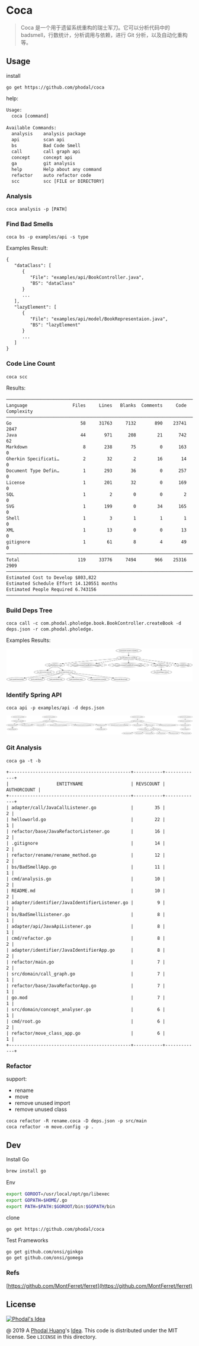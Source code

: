 # Coca

> Coca 是一个用于遗留系统重构的瑞士军刀。它可以分析代码中的 badsmell，行数统计，分析调用与依赖，进行 Git 分析，以及自动化重构等。

## Usage

install 

```
go get https://github.com/phodal/coca
```

help:

```
Usage:
  coca [command]

Available Commands:
  analysis    analysis package
  api         scan api
  bs          Bad Code Smell
  call        call graph api
  concept     concept api
  ga          git analysis
  help        Help about any command
  refactor    auto refactor code
  scc         scc [FILE or DIRECTORY]

```

### Analysis

```
coca analysis -p [PATH]
```

### Find Bad Smells

```
coca bs -p examples/api -s type
```

Examples Result:

```
{
   "dataClass": [
      {
         "File": "examples/api/BookController.java",
         "BS": "dataClass"
      }
      ...
   ],
   "lazyElement": [
      {
         "File": "examples/api/model/BookRepresentaion.java",
         "BS": "lazyElement"
      }
      ...
   ]
}
```

### Code Line Count

```
coca scc
```

Results:

```
───────────────────────────────────────────────────────────────────────────────
Language                 Files     Lines   Blanks  Comments     Code Complexity
───────────────────────────────────────────────────────────────────────────────
Go                          58     31763     7132       890    23741       2847
Java                        44       971      208        21      742         62
Markdown                     8       238       75         0      163          0
Gherkin Specificati…         2        32        2        16       14          0
Document Type Defin…         1       293       36         0      257          0
License                      1       201       32         0      169          0
SQL                          1         2        0         0        2          0
SVG                          1       199        0        34      165          0
Shell                        1         3        1         1        1          0
XML                          1        13        0         0       13          0
gitignore                    1        61        8         4       49          0
───────────────────────────────────────────────────────────────────────────────
Total                      119     33776     7494       966    25316       2909
───────────────────────────────────────────────────────────────────────────────
Estimated Cost to Develop $803,822
Estimated Schedule Effort 14.120551 months
Estimated People Required 6.743156
───────────────────────────────────────────────────────────────────────────────s
```

### Build Deps Tree

```
coca call -c com.phodal.pholedge.book.BookController.createBook -d deps.json -r com.phodal.pholedge.
```

Examples Results:

![Call Demo](docs/sample/call_demo.svg)

### Identify Spring API

```
coca api -p examples/api -d deps.json
```

![API Demo](docs/sample/api.svg)

### Git Analysis

```
coca ga -t -b 
```

```
+----------------------------------------------+-----------+-------------+
|                  ENTITYNAME                  | REVSCOUNT | AUTHORCOUNT |
+----------------------------------------------+-----------+-------------+
| adapter/call/JavaCallListener.go             |        35 |           2 |
| helloworld.go                                |        22 |           1 |
| refactor/base/JavaRefactorListener.go        |        16 |           2 |
| .gitignore                                   |        14 |           2 |
| refactor/rename/rename_method.go             |        12 |           2 |
| bs/BadSmellApp.go                            |        11 |           1 |
| cmd/analysis.go                              |        10 |           2 |
| README.md                                    |        10 |           2 |
| adapter/identifier/JavaIdentifierListener.go |         9 |           2 |
| bs/BadSmellListener.go                       |         8 |           1 |
| adapter/api/JavaApiListener.go               |         8 |           1 |
| cmd/refactor.go                              |         8 |           2 |
| adapter/identifier/JavaIdentifierApp.go      |         8 |           2 |
| refactor/main.go                             |         7 |           2 |
| src/domain/call_graph.go                     |         7 |           1 |
| refactor/base/JavaRefactorApp.go             |         7 |           1 |
| go.mod                                       |         7 |           1 |
| src/domain/concept_analyser.go               |         6 |           1 |
| cmd/root.go                                  |         6 |           2 |
| refactor/move_class_app.go                   |         6 |           1 |
+----------------------------------------------+-----------+-------------+
```

### Refactor

support: 

 - rename
 - move
 - remove unused import
 - remove unused class

```
coca refactor -R rename.coca -D deps.json -p src/main
coca refactor -m move.config -p .
```

## Dev

Install Go

```bash
brew install go
```

Env

```bash
export GOROOT=/usr/local/opt/go/libexec
export GOPATH=$HOME/.go
export PATH=$PATH:$GOROOT/bin:$GOPATH/bin
```

clone

```
go get https://github.com/phodal/coca
```

Test Frameworks

```
go get github.com/onsi/ginkgo
go get github.com/onsi/gomega
```

### Refs

[https://github.com/MontFerret/ferret](https://github.com/MontFerret/ferret)

License
---

[![Phodal's Idea](http://brand.phodal.com/shields/idea-small.svg)](http://ideas.phodal.com/)

@ 2019 A [Phodal Huang](https://www.phodal.com)'s [Idea](http://github.com/phodal/ideas).  This code is distributed under the MIT license. See `LICENSE` in this directory.
